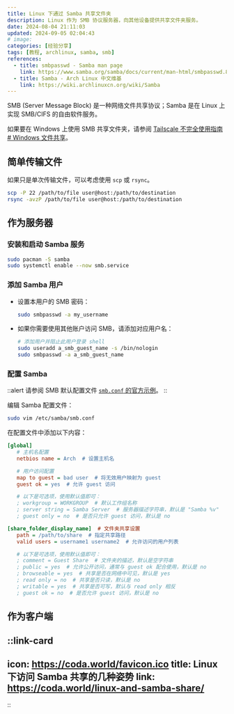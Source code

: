 ```yaml
---
title: Linux 下通过 Samba 共享文件夹
description: Linux 作为 SMB 协议服务器，向其他设备提供共享文件夹服务。
date: 2024-08-04 21:11:03
updated: 2024-09-05 02:04:43
# image:
categories: [经验分享]
tags: [教程, archlinux, samba, smb]
references:
  - title: smbpasswd - Samba man page
    link: https://www.samba.org/samba/docs/current/man-html/smbpasswd.8.html
  - title: Samba - Arch Linux 中文维基
    link: https://wiki.archlinuxcn.org/wiki/Samba
---
```


SMB (Server Message Block) 是一种网络文件共享协议；Samba 是在 Linux 上实现 SMB/CIFS 的自由软件服务。

如果要在 Windows 上使用 SMB 共享文件夹，请参阅 [Tailscale 不完全使用指南 # Windows 文件共享](/2023/tailscale-incomplete-guide)。

## 简单传输文件

如果只是单次传输文件，可以考虑使用 `scp` 或 `rsync`。

```sh
scp -P 22 /path/to/file user@host:/path/to/destination
rsync -avzP /path/to/file user@host:/path/to/destination
```

## 作为服务器

### 安装和启动 Samba 服务

```sh
sudo pacman -S samba
sudo systemctl enable --now smb.service
```

### 添加 Samba 用户

- 设置本用户的 SMB 密码：
  ```sh
  sudo smbpasswd -a my_username
  ```
- 如果你需要使用其他账户访问 SMB，请添加对应用户名：
  ```sh
  # 添加用户并阻止此用户登录 shell
  sudo useradd a_smb_guest_name -s /bin/nologin
  sudo smbpasswd -a a_smb_guest_name
  ```

### 配置 Samba

::alert
请参阅 SMB 默认配置文件 [`smb.conf` 的官方示例](https://git.samba.org/samba.git/?p=samba.git;a=blob_plain;f=examples/smb.conf.default;hb=HEAD)。
::

编辑 Samba 配置文件：

```sh
sudo vim /etc/samba/smb.conf
```

在配置文件中添加以下内容：

```ini
[global]
   # 主机名配置
   netbios name = Arch  # 设置主机名

   # 用户访问配置
   map to guest = bad user  # 将无效用户映射为 guest
   guest ok = yes  # 允许 guest 访问

   # 以下是可选项，使用默认值即可：
   ; workgroup = WORKGROUP  # 默认工作组名称
   ; server string = Samba Server  # 服务器描述字符串，默认是 "Samba %v"
   ; guest only = no  # 是否只允许 guest 访问，默认是 no

[share_folder_display_name]  # 文件夹共享设置
   path = /path/to/share  # 指定共享路径
   valid users = username1 username2  # 允许访问的用户列表

   # 以下是可选项，使用默认值即可：
   ; comment = Guest Share  # 文件夹的描述，默认是空字符串
   ; public = yes  # 允许公开访问，通常与 guest ok 配合使用，默认是 no
   ; browseable = yes  # 共享是否在网络中可见，默认是 yes
   ; read only = no  # 共享是否只读，默认是 no
   ; writable = yes  # 共享是否可写，默认与 read only 相反
   ; guest ok = no  # 是否允许 guest 访问，默认是 no

```

## 作为客户端

::link-card
---
icon: https://coda.world/favicon.ico
title: Linux 下访问 Samba 共享的几种姿势
link: https://coda.world/linux-and-samba-share/
---
::
